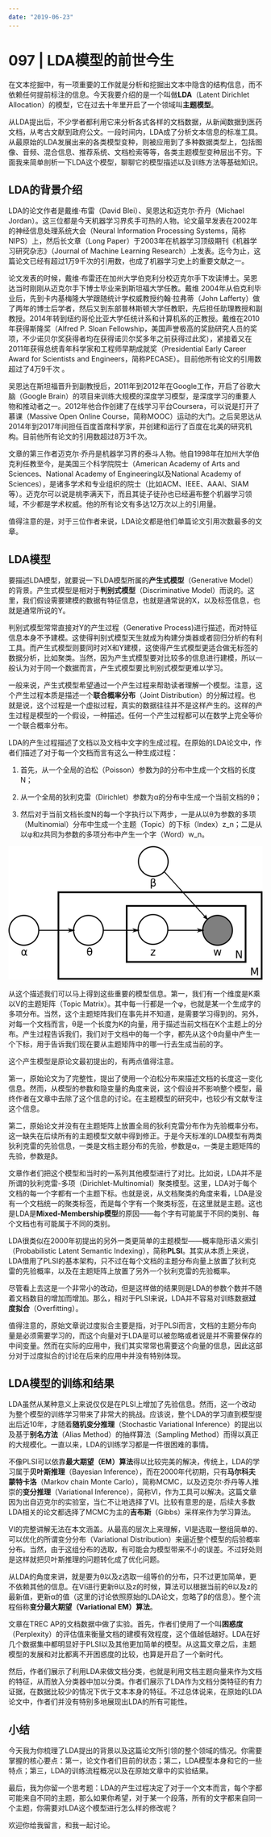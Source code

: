 ```yaml
---
date: "2019-06-23"
---  
```

      
# 097 | LDA模型的前世今生
在文本挖掘中，有一项重要的工作就是分析和挖掘出文本中隐含的结构信息，而不依赖任何提前标注的信息。今天我要介绍的是一个叫做**LDA**（Latent Dirichlet Allocation）的模型，它在过去十年里开启了一个领域叫**主题模型**。

从LDA提出后，不少学者都利用它来分析各式各样的文档数据，从新闻数据到医药文档，从考古文献到政府公文。一段时间内，LDA成了分析文本信息的标准工具。从最原始的LDA发展出来的各类模型变种，则被应用到了多种数据类型上，包括图像、音频、混合信息、推荐系统、文档检索等等，各类主题模型变种层出不穷。下面我来简单剖析一下LDA这个模型，聊聊它的模型描述以及训练方法等基础知识。

## LDA的背景介绍

LDA的论文作者是戴维·布雷（David Blei）、吴恩达和迈克尔·乔丹（Michael Jordan）。这三位都是今天机器学习界炙手可热的人物。论文最早发表在2002年的神经信息处理系统大会（Neural Information Processing Systems，简称NIPS）上，然后长文章（Long Paper）于2003年在机器学习顶级期刊《机器学习研究杂志》（Journal of Machine Learning Research）上发表。迄今为止，这篇论文已经有超过1万9千次的引用数，也成了机器学习史上的重要文献之一。

论文发表的时候，戴维·布雷还在加州大学伯克利分校迈克尔手下攻读博士。吴恩达当时刚刚从迈克尔手下博士毕业来到斯坦福大学任教。戴维 2004年从伯克利毕业后，先到卡内基梅隆大学跟随统计学权威教授约翰·拉弗蒂（John Lafferty）做了两年的博士后学者，然后又到东部普林斯顿大学任教职，先后担任助理教授和副教授。2014年转到纽约哥伦比亚大学任统计系和计算机系的正教授。戴维在2010年获得斯隆奖（Alfred P. Sloan Fellowship，美国声誉极高的奖励研究人员的奖项，不少诺贝尔奖获得者均在获得诺贝尔奖多年之前获得过此奖），紧接着又在2011年获得总统青年科学家和工程师早期成就奖（Presidential Early Career Award for Scientists and Engineers，简称PECASE）。目前他所有论文的引用数超过了4万9千次 。

吴恩达在斯坦福晋升到副教授后，2011年到2012年在Google工作，开启了谷歌大脑（Google Brain）的项目来训练大规模的深度学习模型，是深度学习的重要人物和推动者之一。2012年他合作创建了在线学习平台Coursera，可以说是打开了慕课（Massive Open Online Course，简称MOOC）运动的大门。之后吴恩达从2014年到2017年间担任百度首席科学家，并创建和运行了百度在北美的研究机构。目前他所有论文的引用数超过8万3千次。

文章的第三作者迈克尔·乔丹是机器学习界的泰斗人物。他自1998年在加州大学伯克利任教至今，是美国三个科学院院士（American Academy of Arts and Sciences、National Academy of Engineering以及National Academy of Sciences），是诸多学术和专业组织的院士（比如ACM、IEEE、AAAI、SIAM等）。迈克尔可以说是桃李满天下，而且其徒子徒孙也已经遍布整个机器学习领域，不少都是学术权威。他的所有论文有多达12万次以上的引用量。

值得注意的是，对于三位作者来说，LDA论文都是他们单篇论文引用次数最多的文章。

## LDA模型

要描述LDA模型，就要说一下LDA模型所属的**产生式模型**（Generative Model）的背景。产生式模型是相对于**判别式模型**（Discriminative Model）而说的。这里，我们假设需要建模的数据有特征信息，也就是通常说的X，以及标签信息，也就是通常所说的Y。

判别式模型常常直接对Y的产生过程（Generative Process\)进行描述，而对特征信息本身不予建模。这使得判别式模型天生就成为构建分类器或者回归分析的有利工具。而产生式模型则要同时对X和Y建模，这使得产生式模型更适合做无标签的数据分析，比如聚类。当然，因为产生式模型要对比较多的信息进行建模，所以一般认为对于同一个数据而言，产生式模型要比判别式模型更难以学习。

一般来说，产生式模型希望通过一个产生过程来帮助读者理解一个模型。注意，这个产生过程本质是描述一个**联合概率分布**（Joint Distribution）的分解过程。也就是说，这个过程是一个虚拟过程，真实的数据往往并不是这样产生的。这样的产生过程是模型的一个假设，一种描述。任何一个产生过程都可以在数学上完全等价一个联合概率分布。

LDA的产生过程描述了文档以及文档中文字的生成过程。在原始的LDA论文中，作者们描述了对于每一个文档而言有这么一种生成过程：

<!-- [[[read_end]]] -->

1.  首先，从一个全局的泊松（Poisson）参数为β的分布中生成一个文档的长度N；

2.  从一个全局的狄利克雷（Dirichlet）参数为α的分布中生成一个当前文档的θ；

3.  然后对于当前文档长度N的每一个字执行以下两步，一是从以θ为参数的多项（Multinomial）分布中生成一个主题（Topic）的下标（Index）z\_n；二是从以φ和z共同为参数的多项分布中产生一个字（Word）w\_n。

![](./httpsstatic001geekbangorgresourceimage3a673a199f87bc6ebdae0eea8dbe8fbe1467.png)

从这个描述我们可以马上得到这些重要的模型信息。第一，我们有一个维度是K乘以V的主题矩阵（Topic Matrix）。其中每一行都是一个φ，也就是某一个生成字的多项分布。当然，这个主题矩阵我们在事先并不知道，是需要学习得到的。另外，对每一个文档而言，θ是一个长度为K的向量，用于描述当前文档在K个主题上的分布。产生过程告诉我们，我们对于文档中的每一个字，都先从这个θ向量中产生一个下标，用于告诉我们现在要从主题矩阵中的哪一行去生成当前的字。

这个产生模型是原论文最初提出的，有两点值得注意。

第一，原始论文为了完整性，提出了使用一个泊松分布来描述文档的长度这一变化信息。然而，从模型的参数和隐变量的角度来说，这个假设并不影响整个模型，最终作者在文章中去除了这个信息的讨论。在主题模型的研究中，也较少有文献专注这个信息。

第二，原始论文并没有在主题矩阵上放置全局的狄利克雷分布作为先验概率分布。这一缺失在后续所有的主题模型文献中得到修正。于是今天标准的LDA模型有两类狄利克雷的先验信息，一类是文档主题分布的先验，参数是α，一类是主题矩阵的先验，参数是β。

文章作者们把这个模型和当时的一系列其他模型进行了对比。比如说，LDA并不是所谓的狄利克雷-多项（Dirichlet-Multinomial）聚类模型。这里，LDA对于每个文档的每一个字都有一个主题下标。也就是说，从文档聚类的角度来看，LDA是没有一个文档统一的聚类标签，而是每个字有一个聚类标签，在这里就是主题。这也是LDA是**Mixed-Membership模型**的原因——每个字有可能属于不同的类别、每个文档也有可能属于不同的类别。

LDA很类似在2000年初提出的另外一类更简单的主题模型——概率隐形语义索引（Probabilistic Latent Semantic Indexing），简称**PLSI**。其实从本质上来说，LDA借用了PLSI的基本架构，只不过在每个文档的主题分布向量上放置了狄利克雷的先验概率，以及在主题矩阵上放置了另外一个狄利克雷的先验概率。

尽管看上去这是一个非常小的改动，但是这样做的结果则是LDA的参数个数并不随着文档数目的增加而增加。那么，相对于PLSI来说，LDA并不容易对训练数据**过度拟合**（Overfitting）。

值得注意的，原始文章说过度拟合主要是指，对于PLSI而言，文档的主题分布向量是必须需要学习的，而这个向量对于LDA是可以被忽略或者说是并不需要保存的中间变量。然而在实际的应用中，我们其实常常也需要这个向量的信息，因此这部分对于过度拟合的讨论在后来的应用中并没有特别体现。

## LDA模型的训练和结果

LDA虽然从某种意义上来说仅仅是在PLSI上增加了先验信息。然而，这一个改动为整个模型的训练学习带来了非常大的挑战。应该说，整个LDA的学习直到模型提出后近10年，才随着**随机变分推理**（Stochastic Variational Inference）的提出以及基于**别名方法**（Alias Method）的抽样算法（Sampling Method）而得以真正的大规模化。一直以来，LDA的训练学习都是一件很困难的事情。

不像PLSI可以依靠**最大期望（EM）算法**得以比较完美的解决，传统上，LDA的学习属于**贝叶斯推理**（Bayesian Inference），而在2000年代初期，只有**马尔科夫蒙特卡洛**（Markov chain Monte Carlo），简称MCMC，以及迈克尔·乔丹等人推崇的**变分推理**（Variational Inference），简称VI，作为工具可以解决。这篇文章因为出自迈克尔的实验室，当仁不让地选择了VI。比较有意思的是，后续大多数LDA相关的论文都选择了MCMC为主的**吉布斯**（Gibbs）采样来作为学习算法。

VI的完整讲解无法在本文涵盖。从最高的层次上来理解，VI是选取一整组简单的、可以优化的所谓变分分布（Variational Distribution）来逼近整个模型的后验概率分布。当然，由于这组分布的选取，有可能会为模型带来不小的误差。不过好处则是这样就把贝叶斯推理的问题转化成了优化问题。

从LDA的角度来讲，就是要为θ以及z选取一组等价的分布，只不过更加简单，更不依赖其他的信息。在VI进行更新θ以及z的时候，算法可以根据当前的θ以及z的最新值，更新α的值（这里的讨论依照原始的LDA论文，忽略了β的信息）。整个流程俗称**变分最大期望（Variational EM）算法**。

文章在TREC AP的文档数据中做了实验。首先，作者们使用了一个叫**困惑度**（Perplexity）的评估值来衡量文档的建模有效程度，这个值越低越好。LDA在好几个数据集中都明显好于PLSI以及其他更加简单的模型。从这篇文章之后，主题模型的发展和对比都离不开困惑度的比较，也算是开启了一个新时代。

然后，作者们展示了利用LDA来做文档分类，也就是利用文档主题向量来作为文档的特征，从而放入分类器中加以分类。作者们展示了LDA作为文档分类特征的有力证据，在数据比较少的情况下优于文本本身的特征。不过总体说来，在原始的LDA论文中，作者们并没有特别多地展现出LDA的所有可能性。

## 小结

今天我为你梳理了LDA提出的背景以及这篇论文所引领的整个领域的情况。你需要掌握的核心要点：第一，论文作者们目前的状态；第二，LDA模型本身和它的一些特点；第三，LDA的训练流程概况以及在原始文章中的实验结果。

最后，我为你留一个思考题：LDA的产生过程决定了对于一个文本而言，每个字都可能来自不同的主题，那么如果你希望，对于某一个段落，所有的文字都来自同一个主题，你需要对LDA这个模型进行怎么样的修改呢？

欢迎你给我留言，和我一起讨论。